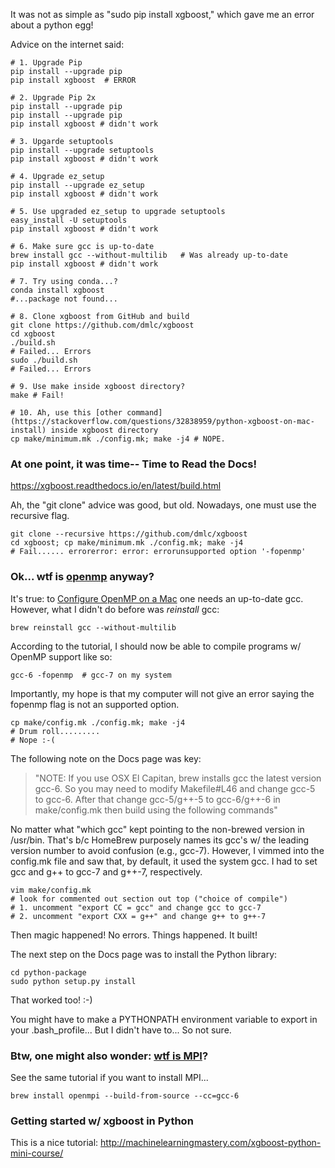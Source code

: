 

It was not as simple as "sudo pip install xgboost," which gave me an error about a python egg!

Advice on the internet said:
```
# 1. Upgrade Pip
pip install --upgrade pip  
pip install xgboost  # ERROR

# 2. Upgrade Pip 2x
pip install --upgrade pip  
pip install --upgrade pip  
pip install xgboost # didn't work

# 3. Upgarde setuptools
pip install --upgrade setuptools
pip install xgboost # didn't work

# 4. Upgrade ez_setup
pip install --upgrade ez_setup
pip install xgboost # didn't work

# 5. Use upgraded ez_setup to upgrade setuptools
easy_install -U setuptools
pip install xgboost # didn't work

# 6. Make sure gcc is up-to-date
brew install gcc --without-multilib   # Was already up-to-date
pip install xgboost # didn't work

# 7. Try using conda...?
conda install xgboost
#...package not found...

# 8. Clone xgboost from GitHub and build
git clone https://github.com/dmlc/xgboost
cd xgboost
./build.sh
# Failed... Errors
sudo ./build.sh
# Failed... Errors

# 9. Use make inside xgboost directory?
make # Fail!

# 10. Ah, use this [other command](https://stackoverflow.com/questions/32838959/python-xgboost-on-mac-install) inside xgboost directory
cp make/minimum.mk ./config.mk; make -j4 # NOPE.
```

### At one point, it was time-- Time to Read the Docs!
https://xgboost.readthedocs.io/en/latest/build.html

Ah, the "git clone" advice was good, but old.  Nowadays, one must use the recursive flag.
```
git clone --recursive https://github.com/dmlc/xgboost
cd xgboost; cp make/minimum.mk ./config.mk; make -j4
# Fail...... errorerror: error: errorunsupported option '-fopenmp'
```

### Ok... wtf is [openmp](https://en.wikipedia.org/wiki/OpenMP) anyway?  
It's true: to [Configure OpenMP on a Mac](https://shawnliu.me/post/configuring-openmp-and-mpi-on-mac/) one 
needs an up-to-date gcc.  However, what I didn't do before was *reinstall* gcc:
```
brew reinstall gcc --without-multilib
```

According to the tutorial, I should now be able to compile programs w/ OpenMP support like so:
```
gcc-6 -fopenmp  # gcc-7 on my system
```

Importantly, my hope is that my computer will not give an error saying the fopenmp flag is not an supported option.
```
cp make/config.mk ./config.mk; make -j4
# Drum roll.........
# Nope :-(
```

The following note on the Docs page was key:
>"NOTE: If you use OSX El Capitan, brew installs gcc the latest version gcc-6. So you may need to modify 
> Makefile#L46 and change gcc-5 to gcc-6. After that change gcc-5/g++-5 to gcc-6/g++-6 in make/config.mk 
> then build using the following commands"

No matter what "which gcc" kept pointing to the non-brewed version in /usr/bin. That's b/c HomeBrew
purposely names its gcc's w/ the leading version number to avoid confusion (e.g., gcc-7).  However,
I vimmed into the config.mk file and saw that, by default, it used the system gcc.  I had to set
gcc and g++ to gcc-7 and g++-7, respectively.

```
vim make/config.mk  
# look for commented out section out top ("choice of compile")
# 1. uncomment "export CC = gcc" and change gcc to gcc-7
# 2. uncomment "export CXX = g++" and change g++ to g++-7
```

Then magic happened!  No errors.  Things happened.  It built!

The next step on the Docs page was to install the Python library:
```
cd python-package
sudo python setup.py install
```

That worked too! :-)

You might have to make a PYTHONPATH environment variable to export in your .bash_profile... 
But I didn't have to... So not sure.

### Btw, one might also wonder: [wtf is MPI](https://en.wikipedia.org/wiki/Message_Passing_Interface)?
See the same tutorial if you want to install MPI...
```
brew install openmpi --build-from-source --cc=gcc-6
```

### Getting started w/ xgboost in Python
This is a nice tutorial:  http://machinelearningmastery.com/xgboost-python-mini-course/




